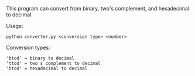 This program can convert from binary, two's complement, and hexadecimal to decimal.

Usage:

	python converter.py <conversion type> <number>

Conversion types: 

	'btod' = binary to decimal
	'ttod' = two's complement to decimal
	'htod' = hexadecimal to decimal
